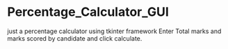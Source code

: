 # Percentage_Calculator_GUI
just a percentage calculator using tkinter framework
Enter Total marks and marks scored by candidate and click calculate.
